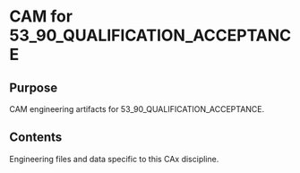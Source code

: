 # CAM for 53_90_QUALIFICATION_ACCEPTANCE

## Purpose
CAM engineering artifacts for 53_90_QUALIFICATION_ACCEPTANCE.

## Contents
Engineering files and data specific to this CAx discipline.
